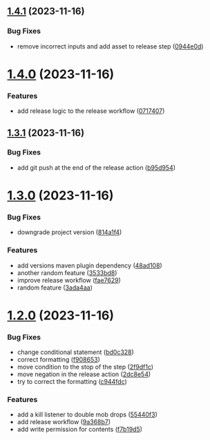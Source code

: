 ## [1.4.1](https://github.com/VoperAD/auto-update-testing/compare/v1.4.0...v1.4.1) (2023-11-16)


### Bug Fixes

* remove incorrect inputs and add asset to release step ([0944e0d](https://github.com/VoperAD/auto-update-testing/commit/0944e0d0b3d2ebf83eb90a3399db0df26167eb7b))



# [1.4.0](https://github.com/VoperAD/auto-update-testing/compare/v1.3.1...v1.4.0) (2023-11-16)


### Features

* add release logic to the release workflow ([0717407](https://github.com/VoperAD/auto-update-testing/commit/0717407da9eb87ca60b2fe8d25947a216b177981))



## [1.3.1](https://github.com/VoperAD/auto-update-testing/compare/v1.3.0...v1.3.1) (2023-11-16)


### Bug Fixes

* add git push at the end of the release action ([b95d954](https://github.com/VoperAD/auto-update-testing/commit/b95d95409eb5f49782f12e4c5df7d1ba9b0d7045))



# [1.3.0](https://github.com/VoperAD/auto-update-testing/compare/v1.2.0...v1.3.0) (2023-11-16)


### Bug Fixes

* downgrade project version ([814a1f4](https://github.com/VoperAD/auto-update-testing/commit/814a1f4927968b59e114b670a04e1a532153cb46))


### Features

* add versions maven plugin dependency ([48ad108](https://github.com/VoperAD/auto-update-testing/commit/48ad1089b3c16c6b2ab4c9f8297214cafc78fcd7))
* another random feature ([3533bd8](https://github.com/VoperAD/auto-update-testing/commit/3533bd864880edba3451314073757b1074442186))
* improve release workflow ([fae7629](https://github.com/VoperAD/auto-update-testing/commit/fae7629b814d4990c111432af28febcb1c6cef80))
* random feature ([3ada4aa](https://github.com/VoperAD/auto-update-testing/commit/3ada4aa501d900a64276d0d92b361335b514e6c0))



# [1.2.0](https://github.com/VoperAD/auto-update-testing/compare/v1.1.0...v1.2.0) (2023-11-16)


### Bug Fixes

* change conditional statement ([bd0c328](https://github.com/VoperAD/auto-update-testing/commit/bd0c3284a57e7409904b212be2ca7445c44f3990))
* correct formatting ([f908653](https://github.com/VoperAD/auto-update-testing/commit/f908653b1a503b6ee043755746cf67021a7a5161))
* move condition to the stop of the step ([2f9df1c](https://github.com/VoperAD/auto-update-testing/commit/2f9df1cbff28a632abc77e1232ed963c72f7884c))
* move negation in the release action ([2dc8e54](https://github.com/VoperAD/auto-update-testing/commit/2dc8e540b8e46859b249c944b397be9c8a832d28))
* try to correct the formatting ([c944fdc](https://github.com/VoperAD/auto-update-testing/commit/c944fdc3c1330730d01dc82a554b30b19ac52573))


### Features

* add a kill listener to double mob drops ([55440f3](https://github.com/VoperAD/auto-update-testing/commit/55440f3d2ff4e7eeb4b1159a8e5d1ccf3c02cc2a))
* add release workflow ([9a368b7](https://github.com/VoperAD/auto-update-testing/commit/9a368b72ca86a85af8ec2bdd3c6fd3987bdf115c))
* add write permission for contents ([f7b19d5](https://github.com/VoperAD/auto-update-testing/commit/f7b19d56d520c3a13df137a86937d42a6b016320))



